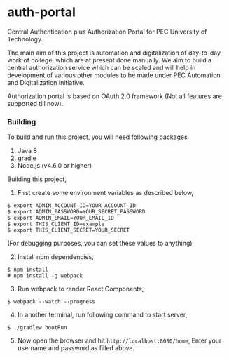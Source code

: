 # auth-portal
Central Authentication plus Authorization Portal for PEC University of Technology.

The main aim of this project is automation and digitalization of day-to-day work of college, which are at present done manually. We aim to build a central authorization service which can be scaled and will help in development of various other modules to be made under PEC Automation and Digitalization initiative.

Authorization portal is based on OAuth 2.0 framework (Not all features are supported till now).

### Building
To build and run this project, you will need following packages

 1. Java 8
 2. gradle
 3. Node.js (v4.6.0 or higher)

Building this project,
 1. First create some environment variables as described below,
 ```
 $ export ADMIN_ACCOUNT_ID=YOUR_ACCOUNT_ID
 $ export ADMIN_PASSWORD=YOUR_SECRET_PASSWORD
 $ export ADMIN_EMAIL=YOUR_EMAIL_ID
 $ export THIS_CLIENT_ID=example
 $ export THIS_CLIENT_SECRET=YOUR_SECRET
 ```
 (For debugging purposes, you can set these values to anything)

 2. Install npm dependencies,
 ```
 $ npm install
 # npm install -g webpack
 ```

 3. Run webpack to render React Components,
 ```
 $ webpack --watch --progress
 ```

 4. In another terminal, run following command to start server,
 ```
 $ ./gradlew bootRun
 ```
 5. Now open the browser and hit `http://localhost:8080/home`, Enter your username and password as filled above.
